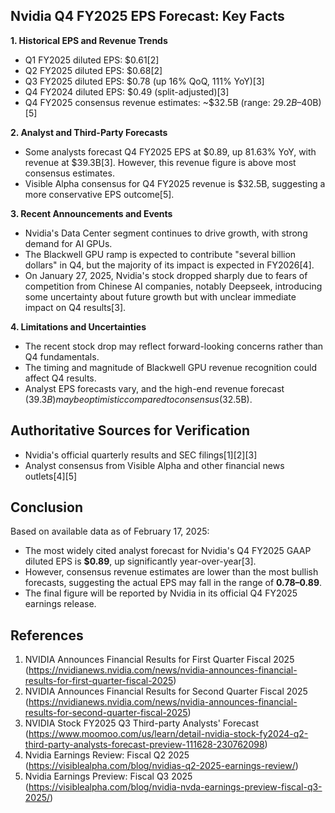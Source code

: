 ## Nvidia Q4 FY2025 EPS Forecast: Key Facts

**1. Historical EPS and Revenue Trends**
- Q1 FY2025 diluted EPS: $0.61[2]
- Q2 FY2025 diluted EPS: $0.68[2]
- Q3 FY2025 diluted EPS: $0.78 (up 16% QoQ, 111% YoY)[3]
- Q4 FY2024 diluted EPS: $0.49 (split-adjusted)[3]
- Q4 FY2025 consensus revenue estimates: ~$32.5B (range: $29.2B–$40B)[5]

**2. Analyst and Third-Party Forecasts**
- Some analysts forecast Q4 FY2025 EPS at $0.89, up 81.63% YoY, with revenue at $39.3B[3]. However, this revenue figure is above most consensus estimates.
- Visible Alpha consensus for Q4 FY2025 revenue is $32.5B, suggesting a more conservative EPS outcome[5].

**3. Recent Announcements and Events**
- Nvidia's Data Center segment continues to drive growth, with strong demand for AI GPUs.
- The Blackwell GPU ramp is expected to contribute "several billion dollars" in Q4, but the majority of its impact is expected in FY2026[4].
- On January 27, 2025, Nvidia's stock dropped sharply due to fears of competition from Chinese AI companies, notably Deepseek, introducing some uncertainty about future growth but with unclear immediate impact on Q4 results[3].

**4. Limitations and Uncertainties**
- The recent stock drop may reflect forward-looking concerns rather than Q4 fundamentals.
- The timing and magnitude of Blackwell GPU revenue recognition could affect Q4 results.
- Analyst EPS forecasts vary, and the high-end revenue forecast ($39.3B) may be optimistic compared to consensus ($32.5B).

## Authoritative Sources for Verification
- Nvidia's official quarterly results and SEC filings[1][2][3]
- Analyst consensus from Visible Alpha and other financial news outlets[4][5]

## Conclusion

Based on available data as of February 17, 2025:
- The most widely cited analyst forecast for Nvidia's Q4 FY2025 GAAP diluted EPS is **$0.89**, up significantly year-over-year[3].
- However, consensus revenue estimates are lower than the most bullish forecasts, suggesting the actual EPS may fall in the range of **$0.78–$0.89**.
- The final figure will be reported by Nvidia in its official Q4 FY2025 earnings release.

## References
1. NVIDIA Announces Financial Results for First Quarter Fiscal 2025 (https://nvidianews.nvidia.com/news/nvidia-announces-financial-results-for-first-quarter-fiscal-2025)
2. NVIDIA Announces Financial Results for Second Quarter Fiscal 2025 (https://nvidianews.nvidia.com/news/nvidia-announces-financial-results-for-second-quarter-fiscal-2025)
3. NVIDIA Stock FY2025 Q3 Third-party Analysts' Forecast (https://www.moomoo.com/us/learn/detail-nvidia-stock-fy2024-q2-third-party-analysts-forecast-preview-111628-230762098)
4. Nvidia Earnings Review: Fiscal Q2 2025 (https://visiblealpha.com/blog/nvidias-q2-2025-earnings-review/)
5. Nvidia Earnings Preview: Fiscal Q3 2025 (https://visiblealpha.com/blog/nvidia-nvda-earnings-preview-fiscal-q3-2025/)